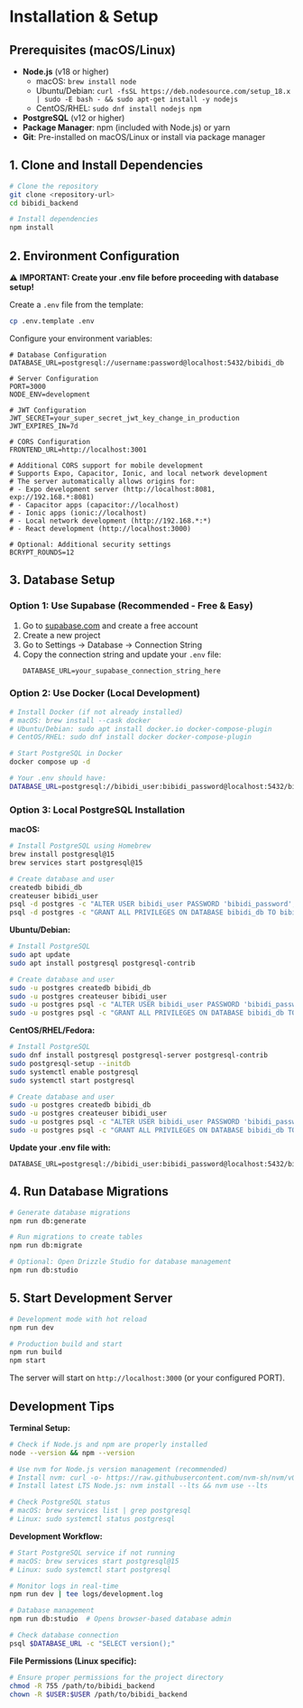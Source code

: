 # Installation & Setup

## Prerequisites (macOS/Linux)
- **Node.js** (v18 or higher)
  - macOS: `brew install node`
  - Ubuntu/Debian: `curl -fsSL https://deb.nodesource.com/setup_18.x | sudo -E bash - && sudo apt-get install -y nodejs`
  - CentOS/RHEL: `sudo dnf install nodejs npm`
- **PostgreSQL** (v12 or higher)
- **Package Manager**: npm (included with Node.js) or yarn
- **Git**: Pre-installed on macOS/Linux or install via package manager

## 1. Clone and Install Dependencies

```bash
# Clone the repository
git clone <repository-url>
cd bibidi_backend

# Install dependencies
npm install
```

## 2. Environment Configuration

⚠️ **IMPORTANT: Create your .env file before proceeding with database setup!**

Create a `.env` file from the template:

```bash
cp .env.template .env
```

Configure your environment variables:

```env
# Database Configuration
DATABASE_URL=postgresql://username:password@localhost:5432/bibidi_db

# Server Configuration
PORT=3000
NODE_ENV=development

# JWT Configuration
JWT_SECRET=your_super_secret_jwt_key_change_in_production
JWT_EXPIRES_IN=7d

# CORS Configuration
FRONTEND_URL=http://localhost:3001

# Additional CORS support for mobile development
# Supports Expo, Capacitor, Ionic, and local network development
# The server automatically allows origins for:
# - Expo development server (http://localhost:8081, exp://192.168.*:8081)
# - Capacitor apps (capacitor://localhost)
# - Ionic apps (ionic://localhost)
# - Local network development (http://192.168.*:*)
# - React development (http://localhost:3000)

# Optional: Additional security settings
BCRYPT_ROUNDS=12
```

## 3. Database Setup

### Option 1: Use Supabase (Recommended - Free & Easy)
1. Go to [supabase.com](https://supabase.com) and create a free account
2. Create a new project
3. Go to Settings → Database → Connection String
4. Copy the connection string and update your `.env` file:
   ```env
   DATABASE_URL=your_supabase_connection_string_here
   ```

### Option 2: Use Docker (Local Development)
```bash
# Install Docker (if not already installed)
# macOS: brew install --cask docker
# Ubuntu/Debian: sudo apt install docker.io docker-compose-plugin
# CentOS/RHEL: sudo dnf install docker docker-compose-plugin

# Start PostgreSQL in Docker
docker compose up -d

# Your .env should have:
DATABASE_URL=postgresql://bibidi_user:bibidi_password@localhost:5432/bibidi_db
```

### Option 3: Local PostgreSQL Installation

**macOS:**
```bash
# Install PostgreSQL using Homebrew
brew install postgresql@15
brew services start postgresql@15

# Create database and user
createdb bibidi_db
createuser bibidi_user
psql -d postgres -c "ALTER USER bibidi_user PASSWORD 'bibidi_password';"
psql -d postgres -c "GRANT ALL PRIVILEGES ON DATABASE bibidi_db TO bibidi_user;"
```

**Ubuntu/Debian:**
```bash
# Install PostgreSQL
sudo apt update
sudo apt install postgresql postgresql-contrib

# Create database and user
sudo -u postgres createdb bibidi_db
sudo -u postgres createuser bibidi_user
sudo -u postgres psql -c "ALTER USER bibidi_user PASSWORD 'bibidi_password';"
sudo -u postgres psql -c "GRANT ALL PRIVILEGES ON DATABASE bibidi_db TO bibidi_user;"
```

**CentOS/RHEL/Fedora:**
```bash
# Install PostgreSQL
sudo dnf install postgresql postgresql-server postgresql-contrib
sudo postgresql-setup --initdb
sudo systemctl enable postgresql
sudo systemctl start postgresql

# Create database and user
sudo -u postgres createdb bibidi_db
sudo -u postgres createuser bibidi_user
sudo -u postgres psql -c "ALTER USER bibidi_user PASSWORD 'bibidi_password';"
sudo -u postgres psql -c "GRANT ALL PRIVILEGES ON DATABASE bibidi_db TO bibidi_user;"
```

**Update your .env file with:**
```env
DATABASE_URL=postgresql://bibidi_user:bibidi_password@localhost:5432/bibidi_db
```

## 4. Run Database Migrations

```bash
# Generate database migrations
npm run db:generate

# Run migrations to create tables
npm run db:migrate

# Optional: Open Drizzle Studio for database management
npm run db:studio
```

## 5. Start Development Server

```bash
# Development mode with hot reload
npm run dev

# Production build and start
npm run build
npm start
```

The server will start on `http://localhost:3000` (or your configured PORT).

## Development Tips

**Terminal Setup:**
```bash
# Check if Node.js and npm are properly installed
node --version && npm --version

# Use nvm for Node.js version management (recommended)
# Install nvm: curl -o- https://raw.githubusercontent.com/nvm-sh/nvm/v0.39.0/install.sh | bash
# Install latest LTS Node.js: nvm install --lts && nvm use --lts

# Check PostgreSQL status
# macOS: brew services list | grep postgresql
# Linux: sudo systemctl status postgresql
```

**Development Workflow:**
```bash
# Start PostgreSQL service if not running
# macOS: brew services start postgresql@15
# Linux: sudo systemctl start postgresql

# Monitor logs in real-time
npm run dev | tee logs/development.log

# Database management
npm run db:studio  # Opens browser-based database admin

# Check database connection
psql $DATABASE_URL -c "SELECT version();"
```

**File Permissions (Linux specific):**
```bash
# Ensure proper permissions for the project directory
chmod -R 755 /path/to/bibidi_backend
chown -R $USER:$USER /path/to/bibidi_backend
```